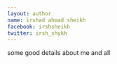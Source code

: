 ```yaml
---
layout: author
name: irshad ahmad sheikh
facebook: irshsheikh
twitter: irsh_shykh
---
```


some good details about me and all